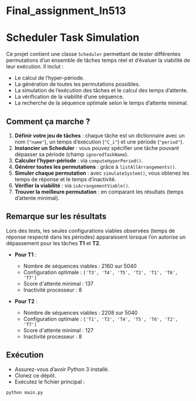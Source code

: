 # Final_assignment_In513

# Scheduler Task Simulation

Ce projet contient une classe `Scheduler` permettant de tester différentes permutations d’un ensemble de tâches temps réel et d’évaluer la viabilité de leur exécution. Il inclut :

- Le calcul de l’hyper-période.
- La génération de toutes les permutations possibles.
- La simulation de l’exécution des tâches et le calcul des temps d’attente.
- La vérification de la viabilité d’une séquence.
- La recherche de la séquence optimale selon le temps d’attente minimal.

## Comment ça marche ?
1. **Définir votre jeu de tâches** : chaque tâche est un dictionnaire avec un nom (`"name"`), un temps d’exécution (`"C_i"`) et une période (`"period"`).
2. **Instancier un Scheduler** : vous pouvez spécifier une tâche pouvant dépasser sa période (champ `ignoredTaskName`).
3. **Calculer l’hyper-période** : via `computeHyperPeriod()`.
4. **Générer toutes les permutations** : grâce à `listAllArrangements()`.
5. **Simuler chaque permutation** : avec `simulateSystem()`, vous obtenez les temps de réponse et le temps d’inactivité.
6. **Vérifier la viabilité** : via `isArrangementViable()`.
7. **Trouver la meilleure permutation** : en comparant les résultats (temps d’attente minimal).

## Remarque sur les résultats
Lors des tests, les seules configurations viables observées (temps de réponse respecté dans les périodes) apparaissent lorsque l’on autorise un dépassement pour les tâches **T1** et **T2**.

- **Pour T1** :
  - Nombre de séquences viables : 2160 sur 5040
  - Configuration optimale : `['T3', 'T4', 'T5', 'T2', 'T1', 'T6', 'T7']`
  - Score d'attente minimal : 137
  - Inactivité processeur : 8

- **Pour T2** :
  - Nombre de séquences viables : 2208 sur 5040
  - Configuration optimale : `['T1', 'T3', 'T4', 'T5', 'T6', 'T2', 'T7']`
  - Score d'attente minimal : 127
  - Inactivité processeur : 8

## Exécution
- Assurez-vous d’avoir Python 3 installé.
- Clonez ce dépôt.
- Exécutez le fichier principal :

```bash
python main.py
